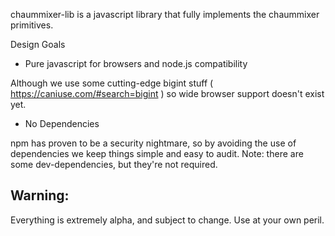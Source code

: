 chaummixer-lib is a javascript library that fully implements the chaummixer primitives. 


Design Goals
* Pure javascript for browsers and node.js compatibility

Although we use some cutting-edge bigint stuff ( https://caniuse.com/#search=bigint ) so wide browser support doesn't exist yet.


* No Dependencies

npm has proven to be a security nightmare, so by avoiding the use of dependencies we keep things simple and easy to audit. Note: there are some dev-dependencies, but they're not required.


Warning:
-------
Everything is extremely alpha, and subject to change. Use at your own peril.
